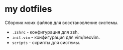 # my dotfiles

Сборник моих файлов для восстановление системы.

* `.zshrc` - конфигурация для zsh.
* `init.vim` - конфигурация для vim/neovim.
* `scripts` - скрипты для системы.
